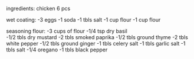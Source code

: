 ingredients: chicken 6 pcs

 wet coating:
    -3 eggs        -1 soda        -1 tbls salt
    -1 cup flour   -1 cup flour 

 seasoning flour:
    -3 cups of flour        -1/4 tsp dry basil       
    -1/2 tbls dry mustard   -2 tbls smoked paprika
    -1/2 tbls ground thyme  -2 tbls white pepper
    -1/2 tbls ground ginger -1 tbls celery salt
    -1 tbls garlic salt     -1 tbls salt 
    -1/4 oregano            -1 tbls black pepper
    
